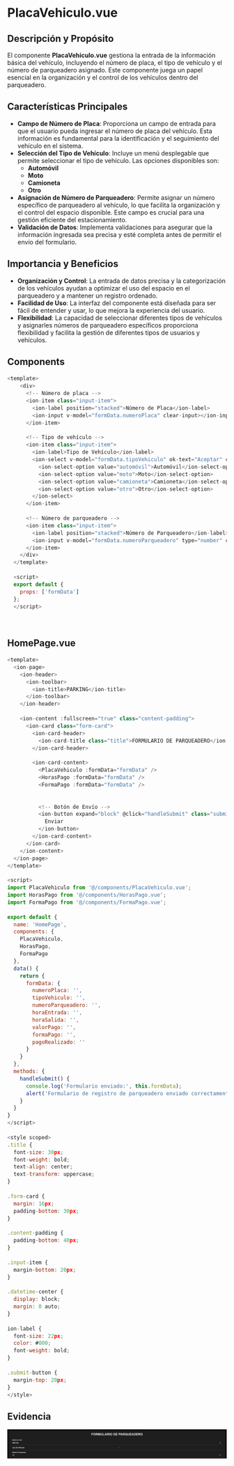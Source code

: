 # PlacaVehiculo.vue

## Descripción y Propósito
El componente **PlacaVehiculo.vue** gestiona la entrada de la información básica del vehículo, incluyendo el número de placa, el tipo de vehículo y el número de parqueadero asignado. Este componente juega un papel esencial en la organización y el control de los vehículos dentro del parqueadero.

## Características Principales
- **Campo de Número de Placa**: Proporciona un campo de entrada para que el usuario pueda ingresar el número de placa del vehículo. Esta información es fundamental para la identificación y el seguimiento del vehículo en el sistema.
- **Selección del Tipo de Vehículo**: Incluye un menú desplegable que permite seleccionar el tipo de vehículo. Las opciones disponibles son:
  - **Automóvil**
  - **Moto**
  - **Camioneta**
  - **Otro**
- **Asignación de Número de Parqueadero**: Permite asignar un número específico de parqueadero al vehículo, lo que facilita la organización y el control del espacio disponible. Este campo es crucial para una gestión eficiente del estacionamiento.
- **Validación de Datos**: Implementa validaciones para asegurar que la información ingresada sea precisa y esté completa antes de permitir el envío del formulario.

## Importancia y Beneficios
- **Organización y Control**: La entrada de datos precisa y la categorización de los vehículos ayudan a optimizar el uso del espacio en el parqueadero y a mantener un registro ordenado.
- **Facilidad de Uso**: La interfaz del componente está diseñada para ser fácil de entender y usar, lo que mejora la experiencia del usuario.
- **Flexibilidad**: La capacidad de seleccionar diferentes tipos de vehículos y asignarles números de parqueadero específicos proporciona flexibilidad y facilita la gestión de diferentes tipos de usuarios y vehículos.

## Components
```js
<template>
    <div>
      <!-- Número de placa -->
      <ion-item class="input-item">
        <ion-label position="stacked">Número de Placa</ion-label>
        <ion-input v-model="formData.numeroPlaca" clear-input></ion-input>
      </ion-item>
  
      <!-- Tipo de vehículo -->
      <ion-item class="input-item">
        <ion-label>Tipo de Vehículo</ion-label>
        <ion-select v-model="formData.tipoVehiculo" ok-text="Aceptar" cancel-text="Cancelar">
          <ion-select-option value="automóvil">Automóvil</ion-select-option>
          <ion-select-option value="moto">Moto</ion-select-option>
          <ion-select-option value="camioneta">Camioneta</ion-select-option>
          <ion-select-option value="otro">Otro</ion-select-option>
        </ion-select>
      </ion-item>
  
      <!-- Número de parqueadero -->
      <ion-item class="input-item">
        <ion-label position="stacked">Número de Parqueadero</ion-label>
        <ion-input v-model="formData.numeroParqueadero" type="number" clear-input></ion-input>
      </ion-item>
    </div>
  </template>
  
  <script>
  export default {
    props: ['formData']
  };
  </script>
  
  
```


## HomePage.vue
```js
<template>
  <ion-page>
    <ion-header>
      <ion-toolbar>
        <ion-title>PARKING</ion-title>
      </ion-toolbar>
    </ion-header>

    <ion-content :fullscreen="true" class="content-padding">
      <ion-card class="form-card">
        <ion-card-header>
          <ion-card-title class="title">FORMULARIO DE PARQUEADERO</ion-card-title>
        </ion-card-header>

        <ion-card-content>
          <PlacaVehiculo :formData="formData" />
          <HorasPago :formData="formData" />
          <FormaPago :formData="formData" />

        
          <!-- Botón de Envío -->
          <ion-button expand="block" @click="handleSubmit" class="submit-button">
            Enviar
          </ion-button>
        </ion-card-content>
      </ion-card>
    </ion-content>
  </ion-page>
</template>

<script>
import PlacaVehiculo from '@/components/PlacaVehiculo.vue';
import HorasPago from '@/components/HorasPago.vue';
import FormaPago from '@/components/FormaPago.vue';

export default {
  name: 'HomePage',
  components: {
    PlacaVehiculo,
    HorasPago,
    FormaPago
  },
  data() {
    return {
      formData: {
        numeroPlaca: '',
        tipoVehiculo: '',
        numeroParqueadero: '',
        horaEntrada: '',
        horaSalida: '',
        valorPago: '',
        formaPago: '',
        pagoRealizado: ''
      }
    }
  },
  methods: {
    handleSubmit() {
      console.log('Formulario enviado:', this.formData);
      alert('Formulario de registro de parqueadero enviado correctamente.');
    }
  }
}
</script>

<style scoped>
.title {
  font-size: 30px;
  font-weight: bold;
  text-align: center;
  text-transform: uppercase;
}

.form-card {
  margin: 16px;
  padding-bottom: 30px;
}

.content-padding {
  padding-bottom: 40px;
}

.input-item {
  margin-bottom: 20px;
}

.datetime-center {
  display: block;
  margin: 0 auto;
}

ion-label {
  font-size: 22px;
  color: #000;
  font-weight: bold;
}

.submit-button {
  margin-top: 20px;
}
</style>


```

## Evidencia
![Evidencia FormaPago](Image/PlacaVehiculo.png)
